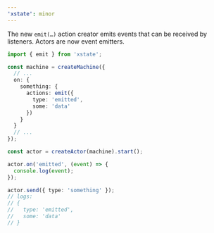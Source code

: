```yaml
---
'xstate': minor
---
```


The new `emit(…)` action creator emits events that can be received by listeners. Actors are now event emitters.

```ts
import { emit } from 'xstate';

const machine = createMachine({
  // ...
  on: {
    something: {
      actions: emit({
        type: 'emitted',
        some: 'data'
      })
    }
  }
  // ...
});

const actor = createActor(machine).start();

actor.on('emitted', (event) => {
  console.log(event);
});

actor.send({ type: 'something' });
// logs:
// {
//   type: 'emitted',
//   some: 'data'
// }
```
